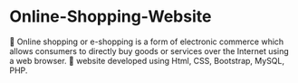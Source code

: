 # Online-Shopping-Website
	Online shopping or e-shopping is a form of electronic commerce which allows consumers to directly buy goods or services over the Internet using a web browser.
	website developed using Html, CSS, Bootstrap, MySQL, PHP.
